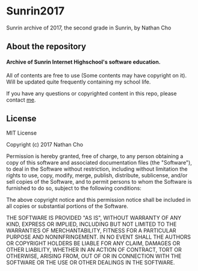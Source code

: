 # Sunrin2017
Sunrin archive of 2017, the second grade in Sunrin, by Nathan Cho

## About the repository
#### Archive of Sunrin Internet Highschool's software education.

All of contents are free to use (Some contents may have copyright on it).
Will be updated quite frequently containing my school life.

If you have any questions or copyrighted content in this repo, please contact [me](mailto:dev.bedrock@gmail.com).

## License
MIT License

Copyright (c) 2017 Nathan Cho

Permission is hereby granted, free of charge, to any person obtaining a copy
of this software and associated documentation files (the "Software"), to deal
in the Software without restriction, including without limitation the rights
to use, copy, modify, merge, publish, distribute, sublicense, and/or sell
copies of the Software, and to permit persons to whom the Software is
furnished to do so, subject to the following conditions:

The above copyright notice and this permission notice shall be included in all
copies or substantial portions of the Software.

THE SOFTWARE IS PROVIDED "AS IS", WITHOUT WARRANTY OF ANY KIND, EXPRESS OR
IMPLIED, INCLUDING BUT NOT LIMITED TO THE WARRANTIES OF MERCHANTABILITY,
FITNESS FOR A PARTICULAR PURPOSE AND NONINFRINGEMENT. IN NO EVENT SHALL THE
AUTHORS OR COPYRIGHT HOLDERS BE LIABLE FOR ANY CLAIM, DAMAGES OR OTHER
LIABILITY, WHETHER IN AN ACTION OF CONTRACT, TORT OR OTHERWISE, ARISING FROM,
OUT OF OR IN CONNECTION WITH THE SOFTWARE OR THE USE OR OTHER DEALINGS IN THE
SOFTWARE.
